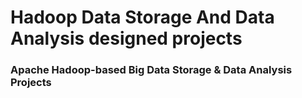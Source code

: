 # Hadoop Data Storage And Data Analysis designed projects
### Apache Hadoop-based Big Data Storage &amp; Data Analysis Projects
